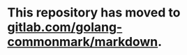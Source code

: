 # This repository has moved to [gitlab.com/golang-commonmark/markdown](https://gitlab.com/golang-commonmark/markdown).
